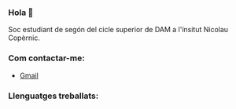 ### Hola 👋

Soc estudiant de segón del cicle superior de DAM a l'ínsitut Nicolau Copèrnic.

### Com contactar-me: 
- [Gmail](salmapicazo9@gmail.com)

### Llenguatges treballats:
